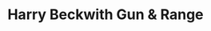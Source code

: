 ---
title: "Harry Beckwith Gun & Range"
url: /micanopy/harry-beckwith-gun-and-range/
shop: weapons
---